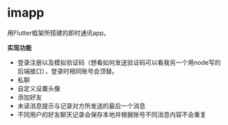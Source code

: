 # imapp

用Flutter框架所搭建的即时通讯app。

**实现功能**

- 登录注册以及模拟验证码（想看如何发送验证码可以看我另一个用node写的后端接口），登录时相同账号会顶替。
- 私聊
- 自定义设置头像
- 添加好友
- 未读消息提示与记录对方所发送的最后一个消息
- 不同用户的好友聊天记录会保存本地并根据账号不同消息内容不会重复
